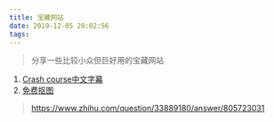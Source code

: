```yaml
---
title: 宝藏网站
date: 2019-12-05 20:02:56
tags:
---
```

> 分享一些比较小众但巨好用的宝藏网站

  1. [Crash course中文字幕](https://link.zhihu.com/?target=https%3A//crashcourse.club/category)
  3. [免费抠图](http://emove.bg)


> https://www.zhihu.com/question/33889180/answer/805723031